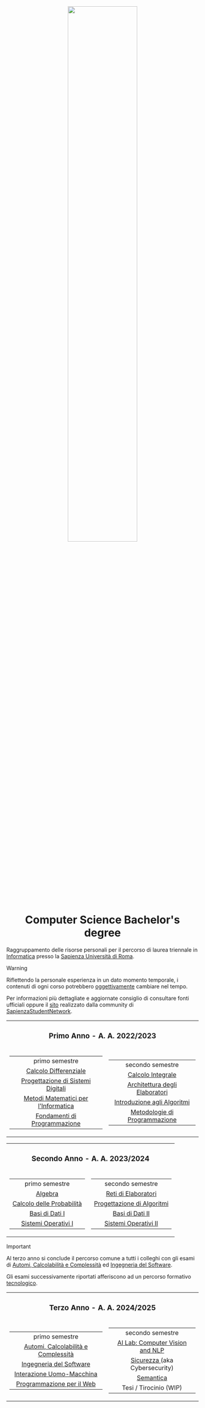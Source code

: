 <div align="center">
 <img src="https://simoneconcorsi.it/wp-content/uploads/2023/07/Concorso-diplomati-Sapienza-Roma-2023.png" width="60%"> </img>

# Computer Science Bachelor's degree

</div>

Raggruppamento delle risorse personali per il percorso di laurea triennale in [Informatica](https://corsidilaurea.uniroma1.it/it/corso/2022/29923/home) presso la [Sapienza Università di Roma](https://www.uniroma1.it/).

> [!WARNING]  
> Riflettendo la personale esperienza in un dato momento temporale, i contenuti di ogni corso potrebbero <ins>oggettivamente</ins> cambiare nel tempo.
>
> Per informazioni più dettagliate e aggiornate consiglio di consultare fonti ufficiali oppure il [sito](https://sapienzastudents.net/informatica/) realizzato dalla community di [SapienzaStudentNetwork](https://github.com/SapienzaStudentsNetwork).

<table align="center">
    <tr>
        <td colspan="2" align="center">
            <h3>Primo Anno - A. A. 2022/2023</h3>
        </td>
    </tr>
    <tr>
        <td>
            <table>
                <tr>
                    <td align="center">primo semestre</td>
                </tr>
                <tr>
                    <td align="center"><a href="./primo%20anno/primo%20semestre/Calcolo%20Differenziale"> Calcolo Differenziale </a></td>
                </tr>
                <tr>
                    <td align="center"><a href="./primo%20anno/primo%20semestre/Progettazione%20di%20Sistemi%20Digitali"> Progettazione di Sistemi Digitali </a></td>
                </tr>
                <tr>
                    <td align="center"><a href="./primo%20anno/primo%20semestre/Metodi%20Matematici%20per%20l'informatica"> Metodi Matematici per l'Informatica </a></td>
                </tr>
                <tr>
                    <td align="center"><a href="./primo%20anno/primo%20semestre/Fondamenti%20di%20programmazione"> Fondamenti di Programmazione </a></td>
                </tr>
            </table>
        </td>
        <td>
            <table>
                <tr>
                    <td align="center">secondo semestre</td>
                </tr>
                <tr>
                    <td align="center"><a href="./primo%20anno/secondo%20semestre/Calcolo%20Integrale"> Calcolo Integrale </a></td>
                </tr>
                <tr>
                    <td align="center"><a href="./primo%20anno/secondo%20semestre/Architettura%20degli%20Elaboratori"> Architettura degli Elaboratori </a></td>
                </tr>
                <tr>
                    <td align="center"><a href="./primo%20anno/secondo%20semestre/Introduzione%20agli%20Algoritmi"> Introduzione agli Algoritmi </a></td>
                </tr>
                <tr>
                    <td align="center"><a href="./primo%20anno/secondo%20semestre/Metodologie%20di%20Programmazione"> Metodologie di Programmazione </a></td>
                </tr>
            </table>
        </td>
    </tr>
</table>

<table align="center">
    <tr>
        <td colspan="2" align="center">
            <h3>Secondo Anno - A. A. 2023/2024</h3>
        </td>
    </tr>
    <tr>
        <td>
            <table>
                <tr>
                    <td align="center">primo semestre</td>
                </tr>
                <tr>
                    <td align="center"><a href="./secondo%20anno/primo%20semestre/Algebra"> Algebra </a></td>
                </tr>
                <tr>
                    <td align="center"><a href="./secondo%20anno/primo%20semestre/Calcolo%20delle%20Probabilità"> Calcolo delle Probabilità </a></td>
                </tr>
                <tr>
                    <td align="center"><a href="./secondo%20anno/primo%20semestre/Basi%20di%20Dati%20I"> Basi di Dati I </a></td>
                </tr>
                <tr>
                    <td align="center"><a href="./secondo%20anno/primo%20semestre/Sistemi%20Operativi%20I"> Sistemi Operativi I </a></td>
                </tr>
            </table>
        </td>
        <td>
            <table>
                <tr>
                    <td align="center">secondo semestre</td>
                </tr>
                <tr>
                    <td align="center"><a href="./secondo%20anno/secondo%20semestre/Reti%20di%20Elaboratori"> Reti di Elaboratori </a></td>
                </tr>
                <tr>
                    <td align="center"><a href="./secondo%20anno/secondo%20semestre/Progettazione%20di%20Algoritmi"> Progettazione di Algoritmi </a></td>
                </tr>
                <tr>
                    <td align="center"><a href="./secondo%20anno/secondo%20semestre/Basi%20di%20Dati%20II"> Basi di Dati II </a></td>
                </tr>
                <tr>
                    <td align="center"><a href="./secondo%20anno/secondo%20semestre/Sistemi%20Operativi%20II"> Sistemi Operativi II </a></td>
                </tr>
            </table>
        </td>
    </tr>
</table>

> [!IMPORTANT]  
> Al terzo anno si conclude il percorso comune a tutti i colleghi con gli esami di [Automi, Calcolabilità e Complessità](./terzo%20anno/primo%20semestre/Automi,%20Calcolabilità%20e%20Complessità/) ed [Ingegneria del Software](./terzo%20anno/primo%20semestre/Ingegneria%20del%20Software/).
>
> Gli esami successivamente riportati afferiscono ad un percorso formativo [tecnologico](https://sapienzastudents.net/it/info/terzo-anno/percorso-formativo/#legenda-curriculum).

<table align="center">
    <tr>
        <td colspan="2" align="center">
            <h3>Terzo Anno - A. A. 2024/2025</h3>
        </td>
    </tr>
    <tr>
        <td>
            <table>
                <tr>
                    <td align="center">primo semestre</td>
                </tr>
                <tr>
                    <td align="center"><a href="./terzo anno/primo semestre/Automi, Calcolabilità e Complessità/"> Automi, Calcolabilità e Complessità </a></td>
                </tr>
                <tr>
                    <td align="center"><a href="./terzo anno/primo semestre/Ingegneria del Software/"> Ingegneria del Software </a></td>
                </tr>
                <tr>
                    <td align="center"><a href="./terzo anno/primo semestre/Interazione Uomo-Macchina/"> Interazione Uomo-Macchina </a></td>
                </tr>
                <tr>
                    <td align="center"><a href="./terzo anno/primo semestre/Programmazione per il Web/"> Programmazione per il Web </a></td>
                </tr>
            </table>
        </td>
        <td>
            <table>
                <tr>
                    <td align="center">secondo semestre</td>
                </tr>
                <tr>
                    <td align="center"><a href="./terzo anno/secondo semestre/AI Lab - Computer Vision and NLP"> AI Lab: Computer Vision and NLP </a></td>
                </tr>
                <tr>
                    <td align="center"><a href="./terzo anno/secondo semestre/Sicurezza"> Sicurezza </a> (aka Cybersecurity) </td>
                </tr>
                <tr>
                    <td align="center"><a href="./terzo anno/secondo semestre/Semantica"> Semantica </a></td>
                </tr>
                <tr>
                    <td align="center"> Tesi / Tirocinio (WIP) </td>
                </tr>
            </table>
        </td>
    </tr>
</table>
